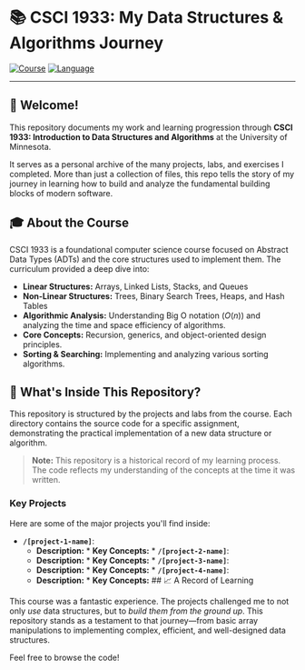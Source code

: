 # 📚 CSCI 1933: My Data Structures & Algorithms Journey

[![Course](https://img.shields.io/badge/Course-CSCI_1933-FFCC33.svg)](https://umntc.catalog.acalog.com/preview_course.php?catoid=29&coid=518041)
[![Language](https://img.shields.io/badge/Language-Java-orange.svg)](#)

---

## 🚀 Welcome!

This repository documents my work and learning progression through **CSCI 1933: Introduction to Data Structures and Algorithms** at the University of Minnesota.

It serves as a personal archive of the many projects, labs, and exercises I completed. More than just a collection of files, this repo tells the story of my journey in learning how to build and analyze the fundamental building blocks of modern software.



## 🎓 About the Course

CSCI 1933 is a foundational computer science course focused on Abstract Data Types (ADTs) and the core structures used to implement them. The curriculum provided a deep dive into:

* **Linear Structures:** Arrays, Linked Lists, Stacks, and Queues
* **Non-Linear Structures:** Trees, Binary Search Trees, Heaps, and Hash Tables
* **Algorithmic Analysis:** Understanding Big O notation ($O(n)$) and analyzing the time and space efficiency of algorithms.
* **Core Concepts:** Recursion, generics, and object-oriented design principles.
* **Sorting & Searching:** Implementing and analyzing various sorting algorithms.

## 📁 What's Inside This Repository?

This repository is structured by the projects and labs from the course. Each directory contains the source code for a specific assignment, demonstrating the practical implementation of a new data structure or algorithm.

> **Note:** This repository is a historical record of my learning process. The code reflects my understanding of the concepts at the time it was written.

### Key Projects

Here are some of the major projects you'll find inside:

* **`/[project-1-name]`**:
    * **Description:** * **Key Concepts:** * **`/[project-2-name]`**:
    * **Description:** * **Key Concepts:** * **`/[project-3-name]`**:
    * **Description:** * **Key Concepts:** * **`/[project-4-name]`**:
    * **Description:** * **Key Concepts:** ## 📈 A Record of Learning

This course was a fantastic experience. The projects challenged me to not only *use* data structures, but to *build them from the ground up*. This repository stands as a testament to that journey—from basic array manipulations to implementing complex, efficient, and well-designed data structures.

Feel free to browse the code!
